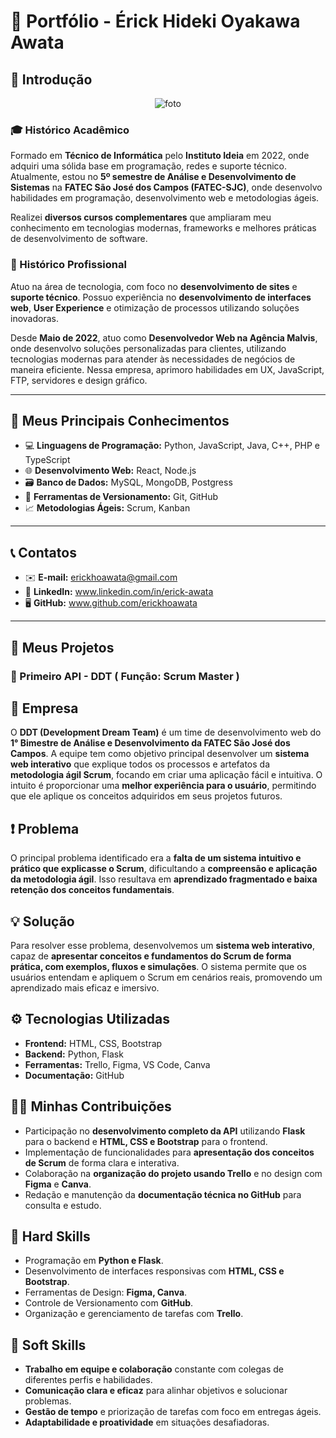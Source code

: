 # 💼 Portfólio - Érick Hideki Oyakawa Awata

## 📸 Introdução
<p align="center">
  <img src="https://github.com/user-attachments/assets/836ffbde-3282-431e-bb12-4f88ce887dc9" alt="foto">
</p>

### 🎓 Histórico Acadêmico
Formado em **Técnico de Informática** pelo **Instituto Ideia** em 2022, onde adquiri uma sólida base em programação, redes e suporte técnico.  
Atualmente, estou no **5º semestre de Análise e Desenvolvimento de Sistemas** na **FATEC São José dos Campos (FATEC-SJC)**, onde desenvolvo habilidades em programação, desenvolvimento web e metodologias ágeis.  

Realizei **diversos cursos complementares** que ampliaram meu conhecimento em tecnologias modernas, frameworks e melhores práticas de desenvolvimento de software.

### 💼 Histórico Profissional
Atuo na área de tecnologia, com foco no **desenvolvimento de sites** e **suporte técnico**. Possuo experiência no **desenvolvimento de interfaces web**, **User Experience** e otimização de processos utilizando soluções inovadoras.

Desde **Maio de 2022**, atuo como **Desenvolvedor Web na Agência Malvis**, onde desenvolvo soluções personalizadas para clientes, utilizando tecnologias modernas para atender às necessidades de negócios de maneira eficiente. Nessa empresa, aprimoro habilidades em UX, JavaScript, FTP, servidores e design gráfico.

---

## 🚀 Meus Principais Conhecimentos

- 💻 **Linguagens de Programação:** Python, JavaScript, Java, C++, PHP e TypeScript
- 🌐 **Desenvolvimento Web:** React, Node.js  
- 🗃️ **Banco de Dados:** MySQL, MongoDB, Postgress
- 🔧 **Ferramentas de Versionamento:** Git, GitHub  
- 📈 **Metodologias Ágeis:** Scrum, Kanban  

---

## 📞 Contatos

- ✉️ **E-mail:** erickhoawata@gmail.com  
- 🔗 **LinkedIn:** www.linkedin.com/in/erick-awata
- 🖥️ **GitHub:** www.github.com/erickhoawata

---

## 📝 Meus Projetos

### 📌 Primeiro API - DDT ( Função: Scrum Master )

## 💼 Empresa  
O **DDT (Development Dream Team)** é um time de desenvolvimento web do **1° Bimestre de Análise e Desenvolvimento da FATEC São José dos Campos**. A equipe tem como objetivo principal desenvolver um **sistema web interativo** que explique todos os processos e artefatos da **metodologia ágil Scrum**, focando em criar uma aplicação fácil e intuitiva. O intuito é proporcionar uma **melhor experiência para o usuário**, permitindo que ele aplique os conceitos adquiridos em seus projetos futuros.

## ❗ Problema  
O principal problema identificado era a **falta de um sistema intuitivo e prático que explicasse o Scrum**, dificultando a **compreensão e aplicação da metodologia ágil**. Isso resultava em **aprendizado fragmentado e baixa retenção dos conceitos fundamentais**.

## 💡 Solução  
Para resolver esse problema, desenvolvemos um **sistema web interativo**, capaz de **apresentar conceitos e fundamentos do Scrum de forma prática, com exemplos, fluxos e simulações**. O sistema permite que os usuários entendam e apliquem o Scrum em cenários reais, promovendo um aprendizado mais eficaz e imersivo.

## ⚙️ Tecnologias Utilizadas  
- **Frontend:** HTML, CSS, Bootstrap  
- **Backend:** Python, Flask  
- **Ferramentas:** Trello, Figma, VS Code, Canva
- **Documentação:** GitHub  

## 👨‍💻 Minhas Contribuições  
- Participação no **desenvolvimento completo da API** utilizando **Flask** para o backend e **HTML, CSS e Bootstrap** para o frontend.  
- Implementação de funcionalidades para **apresentação dos conceitos de Scrum** de forma clara e interativa.  
- Colaboração na **organização do projeto usando Trello** e no design com **Figma** e **Canva**.  
- Redação e manutenção da **documentação técnica no GitHub** para consulta e estudo.

## 🔧 Hard Skills  
- Programação em **Python e Flask**.  
- Desenvolvimento de interfaces responsivas com **HTML, CSS e Bootstrap**.  
- Ferramentas de Design: **Figma, Canva**.  
- Controle de Versionamento com **GitHub**.  
- Organização e gerenciamento de tarefas com **Trello**.

## 🤝 Soft Skills  
- **Trabalho em equipe e colaboração** constante com colegas de diferentes perfis e habilidades.  
- **Comunicação clara e eficaz** para alinhar objetivos e solucionar problemas.  
- **Gestão de tempo** e priorização de tarefas com foco em entregas ágeis.  
- **Adaptabilidade e proatividade** em situações desafiadoras.
